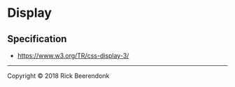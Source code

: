 # Display

## Specification

* https://www.w3.org/TR/css-display-3/

---

Copyright © 2018 Rick Beerendonk